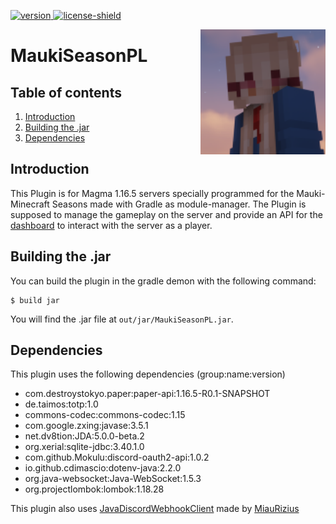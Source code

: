 [license]: https://github.com/MaukiMC/MaukiSeasonPL/blob/main/LICENSE
[license-shield]: https://img.shields.io/badge/License-GPL3.0-green.svg

[version]: https://img.shields.io/static/v1?label=Download&message=v1.20.0_BETA&color=blue
[download]: https://github.com/MaukiNet/MaukiSeasonPL/releases/tag/v1.20.0_BETA

[wiki]: https://img.shields.io/static/v1?label=Javadoc&message=Overview&color=orange
[wikilink]: https://maukinet.github.io/MaukiSeasonPL/

[ ![version][] ][download]
[ ![license-shield][] ][license]
<!--
[ ![wiki][] ][wikilink]
-->

<img align="right" src="https://github.com/MaukiNet/.github/blob/main/assets/4542221e59746b200f7d3d2c96cf9210.png" height="200" width="200">

# MaukiSeasonPL

## Table of contents
1. [Introduction](#introduction)
2. [Building the .jar](#building-the-jar)
3. [Dependencies](#dependencies)

## Introduction
This Plugin is for Magma 1.16.5 servers specially programmed for the 
Mauki-Minecraft Seasons made with Gradle as module-manager. 
The Plugin is supposed to manage the gameplay on the server and provide an API 
for the [dashboard](https://web.mc.mauki.net) to interact with the server as a 
player. 

## Building the .jar
You can build the plugin in the gradle demon with the following command:
````shell
$ build jar
````
You will find the .jar file at ``out/jar/MaukiSeasonPL.jar``.

## Dependencies
This plugin uses the following dependencies (group:name:version)
- com.destroystokyo.paper:paper-api:1.16.5-R0.1-SNAPSHOT
- de.taimos:totp:1.0
- commons-codec:commons-codec:1.15
- com.google.zxing:javase:3.5.1
- net.dv8tion:JDA:5.0.0-beta.2
- org.xerial:sqlite-jdbc:3.40.1.0
- com.github.Mokulu:discord-oauth2-api:1.0.2
- io.github.cdimascio:dotenv-java:2.2.0
- org.java-websocket:Java-WebSocket:1.5.3
- org.projectlombok:lombok:1.18.28

This plugin also uses [JavaDiscordWebhookClient](https://github.com/MiauRizius/JavaDiscordWebhookClient) made by [MiauRizius](https://github.com/MiauRizius)
